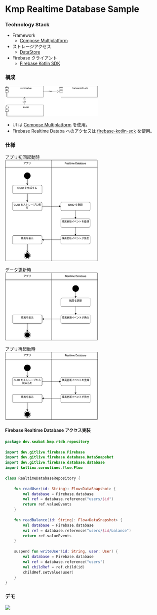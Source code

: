 # Kmp Realtime Database Sample

### Technology Stack

* Framework
    * [Compose Multiplatform](https://www.jetbrains.com/ja-jp/compose-multiplatform/)
* ストレージアクセス
    * [DataStore](https://developer.android.com/kotlin/multiplatform/datastore?hl=ja)
* Firebase クライアント
    * [Firebase Kotlin SDK](https://github.com/GitLiveApp/firebase-kotlin-sdk) 

### 構成

<img src="docs/architecture.png" width = "300px">  
  

* UI は [Compose Multiplatform](https://www.jetbrains.com/ja-jp/compose-multiplatform/) を使用。
* Firebase Realtime Databa へのアクセスは [firebase-kotlin-sdk](https://github.com/GitLiveApp/firebase-kotlin-sdk/tree/master/firebase-database) を使用。

### 仕様

アプリ初回起動時  
<img src="docs/first.png" width = "300px">  

データ更新時  
<img src="docs/updateData.png" width = "300px">  

アプリ再起動時  
<img src="docs/relaunch.png" width = "300px">  


#### Firebase Realtime Database アクセス実装 

``` kotlin
package dev.seabat.kmp.rtdb.repository

import dev.gitlive.firebase.Firebase
import dev.gitlive.firebase.database.DataSnapshot
import dev.gitlive.firebase.database.database
import kotlinx.coroutines.flow.Flow

class RealtimeDatabaseRepository {

    fun readUser(id: String): Flow<DataSnapshot> {
        val database = Firebase.database
        val ref = database.reference("users/$id")
        return ref.valueEvents
    }

    fun readBalance(id: String): Flow<DataSnapshot> {
        val database = Firebase.database
        val ref = database.reference("users/$id/balance")
        return ref.valueEvents
    }

    suspend fun writeUser(id: String, user: User) {
        val database = Firebase.database
        val ref = database.reference("users")
        val childRef = ref.child(id)
        childRef.setValue(user)
    }
}
```

### デモ

<img src="docs/demo_rtdb.gif" width = "350px">